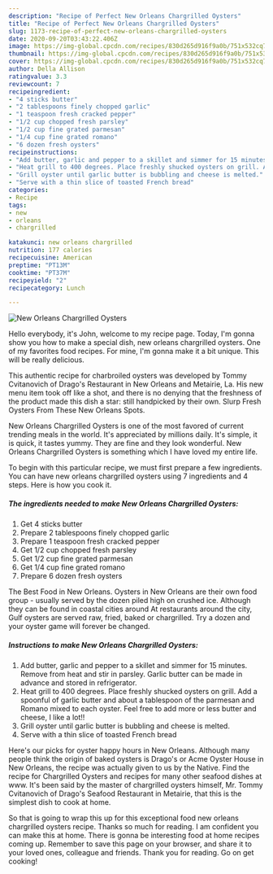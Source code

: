 ```yaml
---
description: "Recipe of Perfect New Orleans Chargrilled Oysters"
title: "Recipe of Perfect New Orleans Chargrilled Oysters"
slug: 1173-recipe-of-perfect-new-orleans-chargrilled-oysters
date: 2020-09-20T03:43:22.406Z
image: https://img-global.cpcdn.com/recipes/830d265d916f9a0b/751x532cq70/new-orleans-chargrilled-oysters-recipe-main-photo.jpg
thumbnail: https://img-global.cpcdn.com/recipes/830d265d916f9a0b/751x532cq70/new-orleans-chargrilled-oysters-recipe-main-photo.jpg
cover: https://img-global.cpcdn.com/recipes/830d265d916f9a0b/751x532cq70/new-orleans-chargrilled-oysters-recipe-main-photo.jpg
author: Della Allison
ratingvalue: 3.3
reviewcount: 7
recipeingredient:
- "4 sticks butter"
- "2 tablespoons finely chopped garlic"
- "1 teaspoon fresh cracked pepper"
- "1/2 cup chopped fresh parsley"
- "1/2 cup fine grated parmesan"
- "1/4 cup fine grated romano"
- "6 dozen fresh oysters"
recipeinstructions:
- "Add butter, garlic and pepper to a skillet and simmer for 15 minutes. Remove from heat and stir in parsley. Garlic butter can be made in advance and stored in refrigerator."
- "Heat grill to 400 degrees. Place freshly shucked oysters on grill. Add a spoonful of garlic butter and about a tablespoon of the parmesan and Romano mixed to each oyster. Feel free to add more or less butter and cheese, I like a lot!!"
- "Grill oyster until garlic butter is bubbling and cheese is melted."
- "Serve with a thin slice of toasted French bread"
categories:
- Recipe
tags:
- new
- orleans
- chargrilled

katakunci: new orleans chargrilled 
nutrition: 177 calories
recipecuisine: American
preptime: "PT13M"
cooktime: "PT37M"
recipeyield: "2"
recipecategory: Lunch

---
```



![New Orleans Chargrilled Oysters](https://img-global.cpcdn.com/recipes/830d265d916f9a0b/751x532cq70/new-orleans-chargrilled-oysters-recipe-main-photo.jpg)

Hello everybody, it's John, welcome to my recipe page. Today, I'm gonna show you how to make a special dish, new orleans chargrilled oysters. One of my favorites food recipes. For mine, I'm gonna make it a bit unique. This will be really delicious.

This authentic recipe for charbroiled oysters was developed by Tommy Cvitanovich of Drago&#39;s Restaurant in New Orleans and Metairie, La. His new menu item took off like a shot, and there is no denying that the freshness of the product made this dish a star: still handpicked by their own. Slurp Fresh Oysters From These New Orleans Spots.

New Orleans Chargrilled Oysters is one of the most favored of current trending meals in the world. It's appreciated by millions daily. It's simple, it is quick, it tastes yummy. They are fine and they look wonderful. New Orleans Chargrilled Oysters is something which I have loved my entire life.


To begin with this particular recipe, we must first prepare a few ingredients. You can have new orleans chargrilled oysters using 7 ingredients and 4 steps. Here is how you cook it.

<!--inarticleads1-->

##### The ingredients needed to make New Orleans Chargrilled Oysters:

1. Get 4 sticks butter
1. Prepare 2 tablespoons finely chopped garlic
1. Prepare 1 teaspoon fresh cracked pepper
1. Get 1/2 cup chopped fresh parsley
1. Get 1/2 cup fine grated parmesan
1. Get 1/4 cup fine grated romano
1. Prepare 6 dozen fresh oysters


The Best Food in New Orleans. Oysters in New Orleans are their own food group - usually served by the dozen piled high on crushed ice. Although they can be found in coastal cities around At restaurants around the city, Gulf oysters are served raw, fried, baked or chargrilled. Try a dozen and your oyster game will forever be changed. 

<!--inarticleads2-->

##### Instructions to make New Orleans Chargrilled Oysters:

1. Add butter, garlic and pepper to a skillet and simmer for 15 minutes. Remove from heat and stir in parsley. Garlic butter can be made in advance and stored in refrigerator.
1. Heat grill to 400 degrees. Place freshly shucked oysters on grill. Add a spoonful of garlic butter and about a tablespoon of the parmesan and Romano mixed to each oyster. Feel free to add more or less butter and cheese, I like a lot!!
1. Grill oyster until garlic butter is bubbling and cheese is melted.
1. Serve with a thin slice of toasted French bread


Here&#39;s our picks for oyster happy hours in New Orleans. Although many people think the origin of baked oysters is Drago&#39;s or Acme Oyster House in New Orleans, the recipe was actually given to us by the Native. Find the recipe for Chargrilled Oysters and recipes for many other seafood dishes at www. It&#39;s been said by the master of chargrilled oysters himself, Mr. Tommy Cvitanovich of Drago&#39;s Seafood Restaurant in Metairie, that this is the simplest dish to cook at home. 

So that is going to wrap this up for this exceptional food new orleans chargrilled oysters recipe. Thanks so much for reading. I am confident you can make this at home. There is gonna be interesting food at home recipes coming up. Remember to save this page on your browser, and share it to your loved ones, colleague and friends. Thank you for reading. Go on get cooking!
